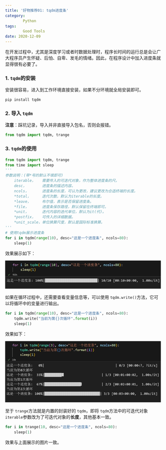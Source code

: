 ```yaml
---
title: '好物推荐01: tqdm进度条'
category: 
        Python
tags: 
        Good Tools
date: 2020-12-09
---
```

在开发过程中，尤其是深度学习或者时数据处理时，程序长时间的运行总是会让广大程序员产生怀疑、后怕、自卑、发毛的情绪。因此，在程序设计中加入进度条就显得很有必要了。

### 1. `tqdm`的安装

安装很容易，进入到工作环境直接安装，如果不分环境就全局安装即可。

```bash
pip install tqdm
```

### 2. 导入 `tqdm`

 **注意**：踩坑记录，导入并非直接导入包名，否则会报错。

```python
from tqdm import tqdm, trange
```

### 3. `tqdm`的使用

```python
from tqdm import tqdm, trange
from time import sleep
'''
参数说明：(带*号的默认不填即可)
    iterable，   需要传入的可迭代对象，作为整体进度条的尺。
    desc，       进度条的描述内容。
    ncols，      进度条的长度，可认为更改，建议更改为合适终端的长度。
    *total，     迭代次数，默认为iterable的长度。
    *leave，     布尔值，表示是否保留进度条。
    *file，      进度条保存路径，默认保留在终端即可。
    *unit，      迭代内容的迭代单位，默认为it(代)。
    *postfix，   可传入的详细数据。
    *unit_scale，单位换算尺度，默认是国际标准换算。
'''
# 使用tqdm展示进度条
for i in tqdm(range(10), desc="这是一个进度条", ncols=80):
    sleep(1)
```

效果展示如下：

![tqdm](../Photos/3.Recommend01_tqdm/tqdm-process-letter.png)

如果在循环过程中，还需要查看变量信息等，可以使用 `tqdm.write()`方法，它可以将循环中的变量进行输出。

```python
for i in tqdm(range(10), desc="这是一个进度条", ncols=80):
    tqdm.write("当前为第{}次循环".format(i))
    sleep(1)
```

效果如下：

![tqdm](../Photos/3.Recommend01_tqdm/tqdm-write.png)

至于 `trange`方法就是内置的封装好的 `tqdm`，即将 `tqdm`方法中的可迭代对象 `iterable`参数改为了可迭代对象的**长度**，其他基本一致。

```python
for i in trange(10, desc="这是一个进度条", ncols=80):
    sleep(1)
```

效果与上面展示的图片一致。
